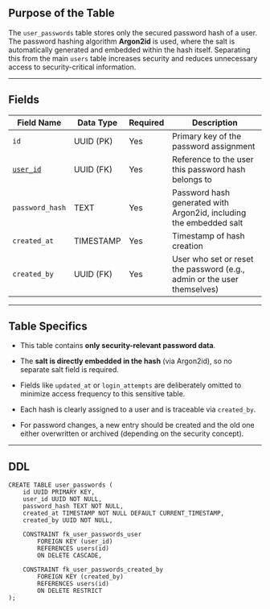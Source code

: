 ## Purpose of the Table

The `user_passwords` table stores only the secured password hash of a user. The password hashing algorithm **Argon2id** is used, where the salt is automatically generated and embedded within the hash itself. Separating this from the main `users` table increases security and reduces unnecessary access to security-critical information.

---

## Fields

| Field Name                        | Data Type | Required | Description                                                             |
| --------------------------------- | --------- | -------- | ----------------------------------------------------------------------- |
| `id`                              | UUID (PK) | Yes      | Primary key of the password assignment                                  |
| [`user_id`](Table%20-%20users.md) | UUID (FK) | Yes      | Reference to the user this password hash belongs to                     |
| `password_hash`                   | TEXT      | Yes      | Password hash generated with Argon2id, including the embedded salt      |
| `created_at`                      | TIMESTAMP | Yes      | Timestamp of hash creation                                              |
| `created_by`                      | UUID (FK) | Yes      | User who set or reset the password (e.g., admin or the user themselves) |

---

## Table Specifics

- This table contains **only security-relevant password data**.
    
- The **salt is directly embedded in the hash** (via Argon2id), so no separate salt field is required.
    
- Fields like `updated_at` or `login_attempts` are deliberately omitted to minimize access frequency to this sensitive table.
    
- Each hash is clearly assigned to a user and is traceable via `created_by`.
    
- For password changes, a new entry should be created and the old one either overwritten or archived (depending on the security concept).
    

---

## DDL

```
CREATE TABLE user_passwords (
    id UUID PRIMARY KEY,
    user_id UUID NOT NULL,
    password_hash TEXT NOT NULL,
    created_at TIMESTAMP NOT NULL DEFAULT CURRENT_TIMESTAMP,
    created_by UUID NOT NULL,

    CONSTRAINT fk_user_passwords_user
        FOREIGN KEY (user_id)
        REFERENCES users(id)
        ON DELETE CASCADE,

    CONSTRAINT fk_user_passwords_created_by
        FOREIGN KEY (created_by)
        REFERENCES users(id)
        ON DELETE RESTRICT
);
```